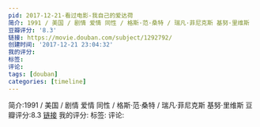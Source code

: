 ```yaml
---
pid: 2017-12-21-看过电影-我自己的爱达荷
简介: 1991 / 美国 / 剧情 爱情 同性 / 格斯·范·桑特 / 瑞凡·菲尼克斯 基努·里维斯
豆瓣评分: '8.3'
链接: https://movie.douban.com/subject/1292792/
创建时间: '2017-12-21 23:04:32'
我的评分:
标签:
评论:
tags: [douban]
categories: [timeline]
---
```

简介:1991 / 美国 / 剧情 爱情 同性 / 格斯·范·桑特 / 瑞凡·菲尼克斯 基努·里维斯
豆瓣评分:8.3
[链接](https://movie.douban.com/subject/1292792/)
我的评分:
标签:
评论:
